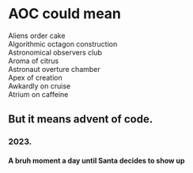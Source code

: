 # AOC could mean
Aliens order cake <br>
Algorithmic octagon construction<br>
Astronomical observers club<br>
Aroma of citrus<br>
Astronaut overture chamber<br>
Apex of creation<br>
Awkardly on cruise<br>
Atrium on caffeine<br>

## But it means advent of code.
### 2023.
#### A bruh moment a day until Santa decides to show up
